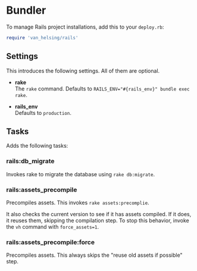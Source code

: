 Bundler
=======

To manage Rails project installations, add this to your `deploy.rb`:

``` ruby
require 'van_helsing/rails'
```

Settings
--------

This introduces the following settings. All of them are optional.

 * __rake__  
 The `rake` command. Defaults to `RAILS_ENV="#{rails_env}" bundle exec rake`.

 * __rails_env__  
 Defaults to `production`.

Tasks
-----

Adds the following tasks:

### rails:db_migrate

Invokes rake to migrate the database using `rake db:migrate`.

### rails:assets_precompile

Precompiles assets. This invokes `rake assets:precomplie`.

It also checks the current version to see if it has assets compiled. If it does,
it reuses them, skipping the compilation step. To stop this behavior, invoke
the `vh` command with `force_assets=1`.

### rails:assets_precompile:force

Precompiles assets. This always skips the "reuse old assets if possible" step.


